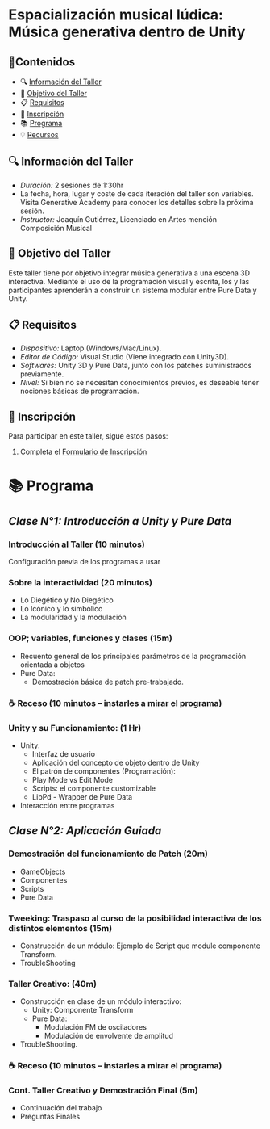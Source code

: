 # Espacialización musical lúdica: Música generativa dentro de Unity

## 📜Contenidos

- 🔍 [Información del Taller](#🔍-información-del-taller)
- 🎯 [Objetivo del Taller](#🎯-objetivo-del-taller)
- 📋 [Requisitos](#📋-requisitos)
- 📝 [Inscripción](#📝-inscripción)
- 📚 [Programa](#📚-programa)
- 💡 [Recursos](#💡-recursos)

## 🔍 Información del Taller

- _Duración:_ 2 sesiones de 1:30hr
- La fecha, hora, lugar y coste de cada iteración del taller son variables. Visita Generative Academy para conocer los detalles sobre la próxima sesión.
- _Instructor:_ Joaquín Gutiérrez, Licenciado en Artes mención Composición Musical

## 🎯 Objetivo del Taller

Este taller tiene por objetivo integrar música generativa a una escena 3D interactiva. Mediante el uso de la programación visual y escrita, los y las participantes aprenderán a construir un sistema modular entre Pure Data y Unity.

## 📋 Requisitos

- _Dispositivo:_ Laptop (Windows/Mac/Linux).
- _Editor de Código:_ Visual Studio (Viene integrado con Unity3D).
- _Softwares:_ Unity 3D y Pure Data, junto con los patches suministrados previamente.
- _Nivel:_ Si bien no se necesitan conocimientos previos, es deseable tener nociones básicas de programación.

## 📝 Inscripción

Para participar en este taller, sigue estos pasos:

1. Completa el [Formulario de Inscripción]()

# 📚 Programa

## _Clase N°1: Introducción a Unity y Pure Data_

### Introducción al Taller (10 minutos)

Configuración previa de los programas a usar

### Sobre la interactividad (20 minutos)

- Lo Diegético y No Diegético
- Lo Icónico y lo simbólico
- La modularidad y la modulación

### OOP; variables, funciones y clases (15m)

- Recuento general de los principales parámetros de la programación orientada a objetos
- Pure Data:
  - Demostración básica de patch pre-trabajado.

### ☕ Receso (10 minutos – instarles a mirar el programa)

### Unity y su Funcionamiento: (1 Hr)

- Unity:
  - Interfaz de usuario
  - Aplicación del concepto de objeto dentro de Unity
  - El patrón de componentes (Programación):
  - Play Mode vs Edit Mode
  - Scripts: el componente customizable
  - LibPd - Wrapper de Pure Data
- Interacción entre programas

## _Clase N°2: Aplicación Guiada_

### Demostración del funcionamiento de Patch (20m)

- GameObjects
- Componentes
- Scripts
- Pure Data

### Tweeking: Traspaso al curso de la posibilidad interactiva de los distintos elementos (15m)

- Construcción de un módulo:
  Ejemplo de Script que module componente Transform.
- TroubleShooting

### Taller Creativo: (40m)

- Construcción en clase de un módulo interactivo:
  - Unity: Componente Transform
  - Pure Data:
    - Modulación FM de osciladores
    - Modulación de envolvente de amplitud
- TroubleShooting.

### ☕ Receso (10 minutos – instarles a mirar el programa)

### Cont. Taller Creativo y Demostración Final (5m)

- Continuación del trabajo
- Preguntas Finales
